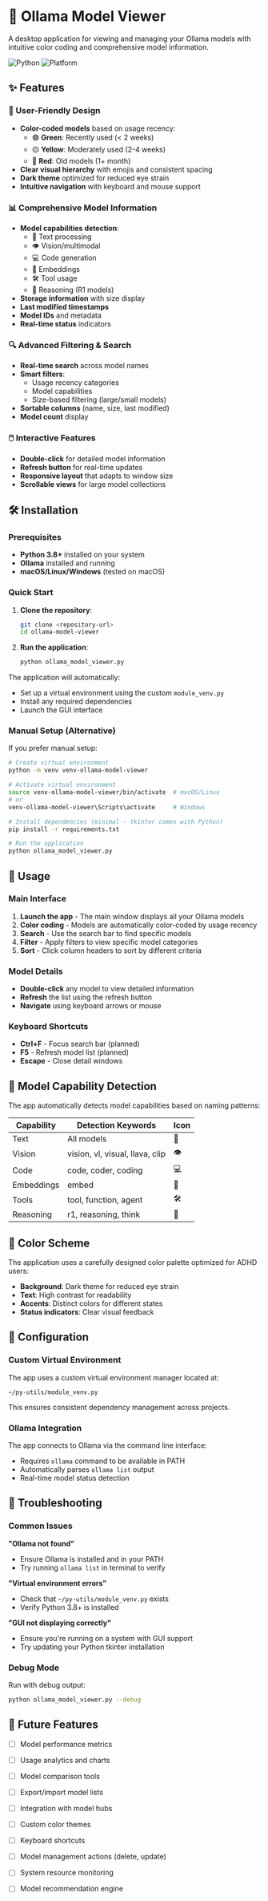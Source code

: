 # 🚀 Ollama Model Viewer

A desktop application for viewing and managing your Ollama models with intuitive color coding and comprehensive model information.

![Python](https://img.shields.io/badge/python-3.8+-blue.svg)
![Platform](https://img.shields.io/badge/platform-macOS%20%7C%20Linux%20%7C%20Windows-lightgrey.svg)

## ✨ Features

### 🎨 User-Friendly Design
- **Color-coded models** based on usage recency:
  - 🟢 **Green**: Recently used (< 2 weeks)
  - 🟡 **Yellow**: Moderately used (2-4 weeks)  
  - 🔴 **Red**: Old models (1+ month)
- **Clear visual hierarchy** with emojis and consistent spacing
- **Dark theme** optimized for reduced eye strain
- **Intuitive navigation** with keyboard and mouse support

### 📊 Comprehensive Model Information
- **Model capabilities detection**:
  - 📝 Text processing
  - 👁️ Vision/multimodal
  - 💻 Code generation
  - 🔗 Embeddings
  - 🛠️ Tool usage
  - 🧠 Reasoning (R1 models)
- **Storage information** with size display
- **Last modified timestamps**
- **Model IDs** and metadata
- **Real-time status** indicators

### 🔍 Advanced Filtering & Search
- **Real-time search** across model names
- **Smart filters**:
  - Usage recency categories
  - Model capabilities
  - Size-based filtering (large/small models)
- **Sortable columns** (name, size, last modified)
- **Model count** display

### 🖱️ Interactive Features
- **Double-click** for detailed model information
- **Refresh button** for real-time updates
- **Responsive layout** that adapts to window size
- **Scrollable views** for large model collections

## 🛠️ Installation

### Prerequisites
- **Python 3.8+** installed on your system
- **Ollama** installed and running
- **macOS/Linux/Windows** (tested on macOS)

### Quick Start

1. **Clone the repository**:
   ```bash
   git clone <repository-url>
   cd ollama-model-viewer
   ```

2. **Run the application**:
   ```bash
   python ollama_model_viewer.py
   ```

The application will automatically:
- Set up a virtual environment using the custom `module_venv.py`
- Install any required dependencies
- Launch the GUI interface

### Manual Setup (Alternative)

If you prefer manual setup:

```bash
# Create virtual environment
python -m venv venv-ollama-model-viewer

# Activate virtual environment
source venv-ollama-model-viewer/bin/activate  # macOS/Linux
# or
venv-ollama-model-viewer\Scripts\activate     # Windows

# Install dependencies (minimal - tkinter comes with Python)
pip install -r requirements.txt

# Run the application
python ollama_model_viewer.py
```

## 🚀 Usage

### Main Interface

1. **Launch the app** - The main window displays all your Ollama models
2. **Color coding** - Models are automatically color-coded by usage recency
3. **Search** - Use the search bar to find specific models
4. **Filter** - Apply filters to view specific model categories
5. **Sort** - Click column headers to sort by different criteria

### Model Details

- **Double-click** any model to view detailed information
- **Refresh** the list using the refresh button
- **Navigate** using keyboard arrows or mouse

### Keyboard Shortcuts

- **Ctrl+F** - Focus search bar (planned)
- **F5** - Refresh model list (planned)
- **Escape** - Close detail windows

## 🎯 Model Capability Detection

The app automatically detects model capabilities based on naming patterns:

| Capability | Detection Keywords | Icon |
|------------|-------------------|------|
| Text | All models | 📝 |
| Vision | vision, vl, visual, llava, clip | 👁️ |
| Code | code, coder, coding | 💻 |
| Embeddings | embed | 🔗 |
| Tools | tool, function, agent | 🛠️ |
| Reasoning | r1, reasoning, think | 🧠 |

## 🎨 Color Scheme

The application uses a carefully designed color palette optimized for ADHD users:

- **Background**: Dark theme for reduced eye strain
- **Text**: High contrast for readability
- **Accents**: Distinct colors for different states
- **Status indicators**: Clear visual feedback

## 🔧 Configuration

### Custom Virtual Environment

The app uses a custom virtual environment manager located at:
```
~/py-utils/module_venv.py
```

This ensures consistent dependency management across projects.

### Ollama Integration

The app connects to Ollama via the command line interface:
- Requires `ollama` command to be available in PATH
- Automatically parses `ollama list` output
- Real-time model status detection

## 🐛 Troubleshooting

### Common Issues

**"Ollama not found"**
- Ensure Ollama is installed and in your PATH
- Try running `ollama list` in terminal to verify

**"Virtual environment errors"**
- Check that `~/py-utils/module_venv.py` exists
- Verify Python 3.8+ is installed

**"GUI not displaying correctly"**
- Ensure you're running on a system with GUI support
- Try updating your Python tkinter installation

### Debug Mode

Run with debug output:
```bash
python ollama_model_viewer.py --debug
```




## 🔮 Future Features

- [ ] Model performance metrics
- [ ] Usage analytics and charts
- [ ] Model comparison tools
- [ ] Export/import model lists
- [ ] Integration with model hubs
- [ ] Custom color themes
- [ ] Keyboard shortcuts
- [ ] Model management actions (delete, update)
- [ ] System resource monitoring
- [ ] Model recommendation engine


